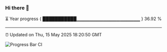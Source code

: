 ### Hi there 👋

⏳ Year progress { ███████████▁▁▁▁▁▁▁▁▁▁▁▁▁▁▁▁▁▁▁ } 36.92 %

---

⏰ Updated on Thu, 15 May 2025 18:20:50 GMT

![Progress Bar CI](https://github.com/liununu/liununu/workflows/Progress%20Bar%20CI/badge.svg)
